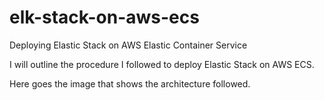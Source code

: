 # elk-stack-on-aws-ecs
 Deploying Elastic Stack on AWS Elastic Container Service

I will outline the procedure I followed to deploy Elastic Stack on AWS ECS.

Here goes the image that shows the architecture followed.
